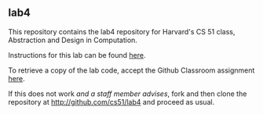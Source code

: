 
## lab4




This repository contains the lab4 repository for Harvard's
CS 51 class, Abstraction and Design in Computation.

Instructions for this lab can be found
[here](http://cs51.io/labs/lab4).

To retrieve a copy of the lab code, accept the Github Classroom
assignment [here](http://url.cs51.io/lab4).

If this does not work _and a staff member advises_, fork and then
clone the repository at 
<http://github.com/cs51/lab4> and proceed as usual.

